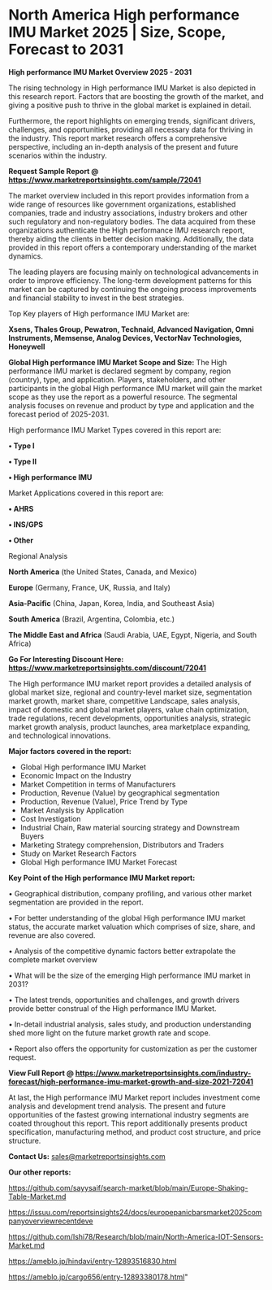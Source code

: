 # North America High performance IMU Market 2025 | Size, Scope, Forecast to 2031

<Strong> High performance IMU Market Overview 2025 - 2031</strong>

The rising technology in High performance IMU Market is also depicted in this research report. Factors that are boosting the growth of the market, and giving a positive push to thrive in the global market is explained in detail.

Furthermore, the report highlights on emerging trends, significant drivers, challenges, and opportunities, providing all necessary data for thriving in the industry. This report market research offers a comprehensive perspective, including an in-depth analysis of the present and future scenarios within the industry.

<strong>Request Sample Report @ <a href=https://www.marketreportsinsights.com/sample/72041>https://www.marketreportsinsights.com/sample/72041</a></strong>

The market overview included in this report provides information from a wide range of resources like government organizations, established companies, trade and industry associations, industry brokers and other such regulatory and non-regulatory bodies. The data acquired from these organizations authenticate the High performance IMU research report, thereby aiding the clients in better decision making. Additionally, the data provided in this report offers a contemporary understanding of the market dynamics.

The leading players are focusing mainly on technological advancements in order to improve efficiency. The long-term development patterns for this market can be captured by continuing the ongoing process improvements and financial stability to invest in the best strategies.

Top Key players of High performance IMU Market are:

<strong>Xsens, Thales Group, Pewatron, Technaid, Advanced Navigation, Omni Instruments, Memsense, Analog Devices, VectorNav Technologies, Honeywell</strong>

<strong><b>Global High performance IMU Market Scope and Size:</b></strong>
The High performance IMU market is declared segment by company, region (country), type, and application. Players, stakeholders, and other participants in the global High performance IMU market will gain the market scope as they use the report as a powerful resource. The segmental analysis focuses on revenue and product by type and application and the forecast period of 2025-2031.

High performance IMU Market Types covered in this report are:

<strong>• Type I

• Type II

• High performance IMU</strong>

Market Applications covered in this report are:

<strong>• AHRS

• INS/GPS

• Other</strong> 

Regional Analysis

<strong>North America</strong> (the United States, Canada, and Mexico)

<strong>Europe</strong> (Germany, France, UK, Russia, and Italy)

<strong>Asia-Pacific</strong> (China, Japan, Korea, India, and Southeast Asia)

<strong>South America</strong> (Brazil, Argentina, Colombia, etc.)

<strong>The Middle East and Africa</strong> (Saudi Arabia, UAE, Egypt, Nigeria, and South Africa)

<strong>Go For Interesting Discount Here: <a href=https://www.marketreportsinsights.com/discount/72041>https://www.marketreportsinsights.com/discount/72041</a></strong>

The High performance IMU market report provides a detailed analysis of global market size, regional and country-level market size, segmentation market growth, market share, competitive Landscape, sales analysis, impact of domestic and global market players, value chain optimization, trade regulations, recent developments, opportunities analysis, strategic market growth analysis, product launches, area marketplace expanding, and technological innovations.

<strong><b>Major factors covered in the report:</b></strong>
<ul>
  <li>Global High performance IMU Market </li>
  <li>Economic Impact on the Industry</li>
  <li>Market Competition in terms of Manufacturers</li>
  <li>Production, Revenue (Value) by geographical segmentation</li>
  <li>Production, Revenue (Value), Price Trend by Type</li>
  <li>Market Analysis by Application</li>
  <li>Cost Investigation</li>
  <li>Industrial Chain, Raw material sourcing strategy and Downstream Buyers</li>
  <li>Marketing Strategy comprehension, Distributors and Traders</li>
  <li>Study on Market Research Factors</li>
  <li>Global High performance IMU Market Forecast</li>
</ul>

<strong><b>Key Point of the High performance IMU Market report:</b></strong>

• Geographical distribution, company profiling, and various other market segmentation are provided in the report.

• For better understanding of the global High performance IMU market status, the accurate market valuation which comprises of size, share, and revenue are also covered.

• Analysis of the competitive dynamic factors better extrapolate the complete market overview

• What will be the size of the emerging High performance IMU market in 2031?

• The latest trends, opportunities and challenges, and growth drivers provide better construal of the High performance IMU Market.

• In-detail industrial analysis, sales study, and production understanding shed more light on the future market growth rate and scope.

• Report also offers the opportunity for customization as per the customer request.

<strong><b>View Full Report @ <a href=https://www.marketreportsinsights.com/industry-forecast/high-performance-imu-market-growth-and-size-2021-72041>https://www.marketreportsinsights.com/industry-forecast/high-performance-imu-market-growth-and-size-2021-72041</a></b></strong>


At last, the High performance IMU Market report includes investment come analysis and development trend analysis. The present and future opportunities of the fastest growing international industry segments are coated throughout this report. This report additionally presents product specification, manufacturing method, and product cost structure, and price structure.

<strong>Contact Us:</strong>
sales@marketreportsinsights.com

<strong>Our other reports:</strong>

<a href=https://github.com/sayysaif/search-market/blob/main/Europe-Shaking-Table-Market.md>https://github.com/sayysaif/search-market/blob/main/Europe-Shaking-Table-Market.md</a>

<a href=https://issuu.com/reportsinsights24/docs/europepanicbarsmarket2025companyoverviewrecentdeve>https://issuu.com/reportsinsights24/docs/europepanicbarsmarket2025companyoverviewrecentdeve</a>

<a href=https://github.com/Ishi78/Research/blob/main/North-America-IOT-Sensors-Market.md>https://github.com/Ishi78/Research/blob/main/North-America-IOT-Sensors-Market.md</a>

<a href=https://ameblo.jp/hindavi/entry-12893516830.html>https://ameblo.jp/hindavi/entry-12893516830.html</a>

<a href=https://ameblo.jp/cargo656/entry-12893380178.html>https://ameblo.jp/cargo656/entry-12893380178.html</a>"
